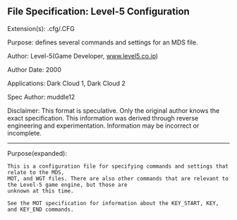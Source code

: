 File Specification:		Level-5 Configuration
------------------------------------------------------------------------------------------------

Extension(s):			.cfg/.CFG

Purpose:			defines several commands and settings for an MDS file.

Author:				Level-5(Game Developer, www.level5.co.jp)

Author Date:			2000

Applications:			Dark Cloud 1, Dark Cloud 2

Spec Author:			muddle12

Disclaimer:				This format is speculative. Only the original author knows the exact specification.
	This information was derived through reverse engineering and experimentation. Information may be incorrect or	
	incomplete.

------------------------------------------------------------------------------------------------

Purpose(expanded):

	This is a configuration file for specifying commands and settings that relate to the MDS,
	MOT, and WGT files. There are also other commands that are relevant to the Level-5 game engine, but those are
	unknown at this time.
	
	See the MOT specification for information about the KEY_START, KEY, and KEY_END commands.
